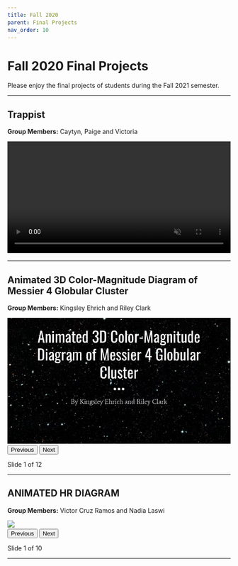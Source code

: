 ```yaml
---
title: Fall 2020
parent: Final Projects
nav_order: 10
---
```


# Fall 2020 Final Projects
Please enjoy the final projects of students during the Fall 2021 semester.

---

## Trappist
**Group Members:** Caytyn, Paige and Victoria

<video width="100%" controls loop autoplay muted>
  <source src="/assets/projects/fall-2020/Group1/Group1.mp4" type="video/mp4">
  Your browser does not support the video tag.
</video>

---

## Animated 3D Color-Magnitude Diagram of Messier 4 Globular Cluster
**Group Members:** Kingsley Ehrich and Riley Clark

<div class="slider" id="slider-group2">
  <img class="slide-img" src="/assets/projects/fall-2020/Group2/slide1.jpg" style="max-width: 100%;">
  <br>
  <button onclick="changeSlide('slider-group2', -1)">Previous</button>
  <button onclick="changeSlide('slider-group2', 1)">Next</button>
  <p id="slider-group2-status">Slide 1 of 12</p>
</div>

---

## ANIMATED HR DIAGRAM
**Group Members:** Victor Cruz Ramos and Nadia Laswi

<div class="slider" id="slider-group3">
  <img class="slide-img" src="/assets/projects/fall-2020/Group3/slide1.jpg" style="max-width: 100%;">
  <br>
  <button onclick="changeSlide('slider-group3', -1)">Previous</button>
  <button onclick="changeSlide('slider-group3', 1)">Next</button>
  <p id="slider-group3-status">Slide 1 of 10</p>
</div>

---

<script>
  const slideData = {
      "slider-group2": [
          "/assets/projects/fall-2020/Group2/slide1.jpg",
          "/assets/projects/fall-2020/Group2/slide2.jpg",
          "/assets/projects/fall-2020/Group2/slide3.jpg",
          "/assets/projects/fall-2020/Group2/slide4.jpg",
          "/assets/projects/fall-2020/Group2/slide5.jpg",
          "/assets/projects/fall-2020/Group2/slide6.jpg",
          "/assets/projects/fall-2020/Group2/slide7.jpg",
          "/assets/projects/fall-2020/Group2/slide8.jpg",
          "/assets/projects/fall-2020/Group2/slide9.jpg",
          "/assets/projects/fall-2020/Group2/slide10.jpg",
          "/assets/projects/fall-2020/Group2/slide11.jpg",
          "/assets/projects/fall-2020/Group2/slide12.jpg"
    ],
      "slider-group3": [
          "/assets/projects/fall-2020/Group3/slide1.jpg",
          "/assets/projects/fall-2020/Group3/slide2.jpg",
          "/assets/projects/fall-2020/Group3/slide3.jpg",
          "/assets/projects/fall-2020/Group3/slide4.jpg",
          "/assets/projects/fall-2020/Group3/slide5.jpg",
          "/assets/projects/fall-2020/Group3/slide6.jpg",
          "/assets/projects/fall-2020/Group3/slide7.jpg",
          "/assets/projects/fall-2020/Group3/slide8.jpg",
          "/assets/projects/fall-2020/Group3/slide9.jpg",
          "/assets/projects/fall-2020/Group3/slide10.jpg"
    ]
  };

  const slideIndexes = {};

  function updateSlide(sliderId) {
    const img = document.querySelector(`#${sliderId} .slide-img`);
    const status = document.getElementById(`${sliderId}-status`);
    const slides = slideData[sliderId];
    const index = slideIndexes[sliderId];

    img.src = slides[index];
    status.textContent = `Slide ${index + 1} of ${slides.length}`;
  }

  function changeSlide(sliderId, direction) {
    const total = slideData[sliderId].length;
    if (!(sliderId in slideIndexes)) {
      slideIndexes[sliderId] = 0;
    }
    slideIndexes[sliderId] = Math.max(0, Math.min(slideIndexes[sliderId] + direction, total - 1));
    updateSlide(sliderId);
  }

  // Initialize all sliders on page load
  for (const sliderId in slideData) {
    slideIndexes[sliderId] = 0;
    updateSlide(sliderId);
  }
</script>